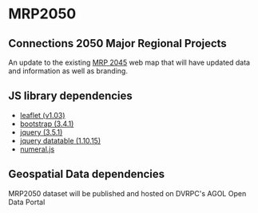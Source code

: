 # MRP2050
## Connections 2050 Major Regional Projects 
An update to the existing [MRP 2045](https://www.dvrpc.org/webmaps/MRP2045/) web map
that will have updated data and information as well as branding.

## JS library dependencies
- [leaflet (v1.03)](https://docs.mapbox.com/mapbox-gl-js/api/)
- [bootstrap (3.4.1)](https://getbootstrap.com/docs/3.4/getting-started/)
- [jquery (3.5.1)](https://api.jquery.com/)
- [jquery datatable (1.10.15)](https://api.jquery.com/)
- [numeral.js](http://numeraljs.com/)

## Geospatial Data dependencies
MRP2050 dataset will be published and hosted on DVRPC's AGOL Open Data Portal

